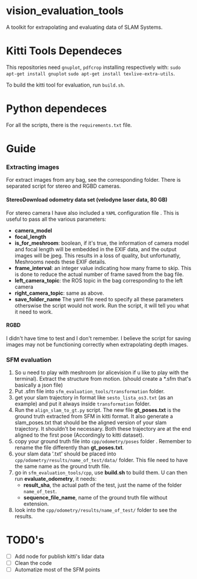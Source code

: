 # vision_evaluation_tools
A toolkit for extrapolating and evaluating data of SLAM Systems. 

# Kitti Tools Dependeces
This repositories need `gnuplot`, `pdfcrop` installing respectively with:
```sudo apt-get install gnuplot```
```sudo apt-get install texlive-extra-utils```.

To build the kitti tool for evaluation, run `build.sh`.

# Python dependeces
For all the scripts, there is the `requirements.txt` file.
 
# Guide
### Extracting images
For extract images from any bag, see the corresponding folder. There is separated script for stereo and RGBD cameras.
#### StereoDownload odometry data set (velodyne laser data, 80 GB)
For stereo camera I have also included a `YAML` configuration file . This is useful to pass all the various parameters:
- **camera_model**
- **focal_length**
- **is_for_meshroom**: boolean, if it's true,  the information of camera model and focal length will be embedded in the EXIF data, and the output images will be jpeg. This results in a loss of quality, but unfortunatly, Meshrooms needs these EXIF details.
- **frame_interval**: an integer value indicating how many frame to skip. This is done to reduce the actual number of frame saved from the bag file.
- **left_camera_topic**: the ROS topic in the bag corresponding to the left camera
- **right_camera_topic**: same as above.
- **save_folder_name**
The yaml file need to specify all these parameters otherswise the script would not work.
Run the script, it will tell you what it need to work. 
#### RGBD
I didn't have time to test and I don't remember. I believe the script for saving images may not be functioning correctly when extrapolating depth images.

### SFM evaluation
1. So u need to play with meshroom (or alicevision if u like to play with the terminal). Extract the structure from motion. (should create a *.sfm that's basically a json file) 
2. Put .sfm file into `sfm_evaluation_tools/transformation` folder. 
3. get your slam trajectory in format like `sesto_lista_os3.txt` (as an example) and put it always inside `transformation` folder.
4. Run the  `align_slam_to_gt.py` script. The new file **gt_poses.txt** is the ground truth extracted from SFM in kitti format. It also generate a slam_poses.txt that should be the aligned version of your slam trajectory. It shouldn't be necessary. Both these trajectory are at the end aligned to the first pose (Accordingly to kitti dataset). 
5. copy your ground truth file into `cpp/odometry/poses` folder . Remember to rename the file differently than **gt_poses.txt**. 
6. your slam data '.txt' should be placed into `cpp/odometry/results/name_of_test/data/` folder. This file need to have the same name as the ground truth file.
7. go in `sfm_evaluation_tools/cpp`, use **build.sh** to build them.  U can then run **evaluate_odometry**, it needs:
    - **result_sha**, the actual path of the test, just the name of the folder `name_of_test`.
    - **sequence_file_name**, name of the ground truth file without extension.
8. look into the `cpp/odometry/results/name_of_test/` folder to see the results.
# TOD0's
- [ ] Add node for publish kitti's lidar data
- [ ] Clean the code
- [ ] Automatize most of the SFM points
